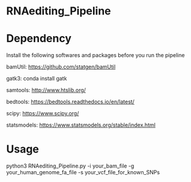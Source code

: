 # RNAediting_Pipeline
# Dependency
Install the following softwares and packages before you run the pipeline

bamUtil: https://github.com/statgen/bamUtil

gatk3: conda install gatk

samtools: http://www.htslib.org/

bedtools: https://bedtools.readthedocs.io/en/latest/

scipy: https://www.scipy.org/

statsmodels: https://www.statsmodels.org/stable/index.html

# Usage
python3 RNAediting_Pipeline.py -i your_bam_file -g your_human_genome_fa_file -s your_vcf_file_for_known_SNPs
